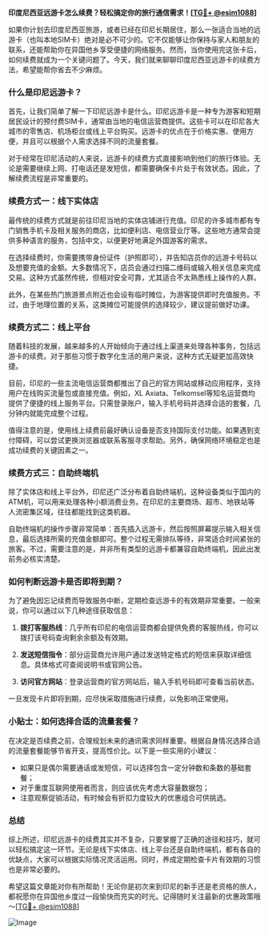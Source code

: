 **印度尼西亚远游卡怎么续费？轻松搞定你的旅行通信需求！[[TG💪+ @esim1088](https://t.me/s/esim1088)]**

如果你计划去印度尼西亚旅游，或者已经在印尼长期居住，那么一张适合当地的远游卡（也叫本地SIM卡）绝对是必不可少的。它不仅能够让你保持与家人和朋友的联系，还能帮助你在异国他乡享受便捷的网络服务。然而，当你使用完这张卡后，如何续费就成为一个关键问题了。今天，我们就来聊聊印度尼西亚远游卡的续费方法，希望能帮你省去不少麻烦。

### 什么是印尼远游卡？

首先，让我们简单了解一下印尼远游卡是什么。印尼远游卡是一种专为游客和短期居民设计的预付费SIM卡，通常由当地的电信运营商提供。这些卡可以在印尼各大城市的零售店、机场柜台或线上平台购买。远游卡的优点在于价格实惠、使用方便，并且可以根据个人需求选择不同的流量套餐。

对于经常在印尼活动的人来说，远游卡的续费方式直接影响到他们的旅行体验。无论是需要继续上网、打电话还是发短信，都需要确保卡片处于有效状态。因此，了解续费流程是非常重要的。

### 续费方式一：线下实体店

最传统的续费方式就是前往印尼当地的实体店铺进行充值。印尼的许多城市都有专门销售手机卡及相关服务的商店，比如便利店、电信营业厅等。这些地方通常会提供多种语言的服务，包括中文，以便更好地满足外国游客的需求。

在选择续费时，你需要携带身份证件（护照即可），并告知店员你的远游卡号码以及想要充值的金额。大多数情况下，店员会通过扫描二维码或输入相关信息来完成交易。这种方式虽然传统，但相对安全可靠，尤其适合不太熟悉线上操作的人群。

此外，在某些热门旅游景点附近也会设有临时摊位，为游客提供即时充值服务。不过，由于地理位置的关系，这类摊位可能提供的选择较少，建议提前做好功课。

### 续费方式二：线上平台

随着科技的发展，越来越多的人开始倾向于通过线上渠道来处理各种事务，包括远游卡的续费。对于那些习惯于数字化生活的用户来说，这种方式无疑更加高效快捷。

目前，印尼的一些主流电信运营商都推出了自己的官方网站或移动应用程序，支持用户在线购买流量包或直接充值。例如，XL Axiata、Telkomsel等知名运营商均提供了便捷的线上服务平台。只需登录账户，输入手机号码并选择合适的套餐，几分钟内就能完成整个过程。

值得注意的是，使用线上续费前最好确认设备是否支持国际支付功能。如果遇到支付障碍，可以尝试更换浏览器或联系客服寻求帮助。另外，确保网络环境稳定也是成功续费的关键因素之一。

### 续费方式三：自助终端机

除了实体店和线上平台外，印尼还广泛分布着自助终端机，这种设备类似于国内的ATM机，可以用来处理各种小额消费业务。在印尼的主要商场、超市、地铁站等人流密集区域，往往都能找到这类机器。

自助终端机的操作步骤非常简单：首先插入远游卡，然后按照屏幕提示输入相关信息，最后选择所需的充值金额即可。整个过程无需排队等待，非常适合时间紧张的旅客。不过，需要注意的是，并非所有类型的远游卡都兼容自助终端机，因此出发前务必核实清楚。

### 如何判断远游卡是否即将到期？

为了避免因忘记续费而导致服务中断，定期检查远游卡的有效期非常重要。一般来说，你可以通过以下几种途径获取信息：

1. **拨打客服热线**：几乎所有印尼的电信运营商都会提供免费的客服热线，你可以拨打该号码查询剩余余额及有效期。
   
2. **发送短信指令**：部分运营商允许用户通过发送特定格式的短信来获取详细信息。具体格式可查阅说明书或官网公告。

3. **访问官方网站**：登录运营商的官方网站后，输入手机号码即可查看当前状态。

一旦发现卡片即将到期，应尽快采取措施进行续费，以免影响正常使用。

### 小贴士：如何选择合适的流量套餐？

在决定是否续费之前，合理规划未来的通讯需求同样重要。根据自身情况选择合适的流量套餐能够节省开支，提高性价比。以下是一些实用的小建议：

- 如果只是偶尔需要通话或发短信，可以选择包含一定分钟数和条数的基础套餐；
- 对于重度互联网使用者而言，则应该优先考虑大容量数据包；
- 注意观察促销活动，有时候会有折扣力度较大的优惠组合可供挑选。

### 总结

综上所述，印尼远游卡的续费其实并不复杂，只要掌握了正确的途径和技巧，就可以轻松搞定这一环节。无论是线下实体店、线上平台还是自助终端机，都有各自的优缺点，大家可以根据实际情况灵活运用。同时，养成定期检查卡片有效期的习惯也是非常必要的。

希望这篇文章能对你有所帮助！无论你是初次来到印尼的新手还是老资格的旅人，都祝愿你在异国他乡度过一段愉快而充实的时光。记得随时关注最新的优惠政策哦～[[TG💪+ @esim1088](https://t.me/s/esim1088)] 

![Image](https://i.postimg.cc/4NQfJmqS/Snipaste-2025-05-13-00-14-12.png)